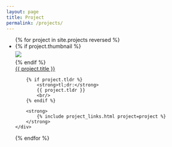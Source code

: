 ```yaml
---
layout: page
title: Project
permalink: /projects/
---
```


<ul id="archive">
{% for project in site.projects reversed %}
<li class="archiveposturl" style="background: transparent">
<div class="project-container">
    {% if project.thumbnail %}
    <div class="thumbnail">
      <div class="center-cropped" style="margin-top:5px;margin-bottom:5px;background-image: url('{{ project.thumbnail | prepend: site.baseurl }}');">
        <img src="{{ project.thumbnail | prepend: site.baseurl }}"/>
      </div>
    </div>
    {% endif %}
    <div class="content">
        <span><a href="
            {% if project.PDFS contains '://' %}
              {{ project.PDFS }} 
            {% else %}
              {{ project.PDFS | prepend: site.baseurl }} 
            {% endif %}">{{ project.title }}</a>
        </span><br>

        {% if project.tldr %}
            <strong>tl;dr:</strong> 
            {{ project.tldr }}
            <br/>
        {% endif %}

        <strong>
            {% include project_links.html project=project %}
        </strong>
    </div>
</div>
</li>
{% endfor %}
</ul>